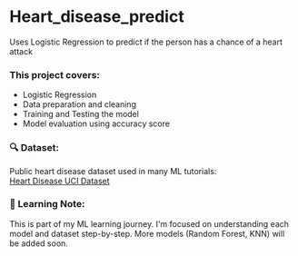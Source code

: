 # Heart_disease_predict
Uses Logistic Regression to predict if the person has a chance of a heart attack 

### This project covers:
- Logistic Regression
- Data preparation and cleaning
- Training and Testing the model
- Model evaluation using accuracy score

### 🔍 Dataset:
Public heart disease dataset used in many ML tutorials:  
[Heart Disease UCI Dataset](https://github.com/mrdbourke/zero-to-mastery-ml/blob/master/data/heart-disease.csv)

### 🧠 Learning Note:
This is part of my ML learning journey. I'm focused on understanding each model and dataset step-by-step. More models (Random Forest, KNN) will be added soon.
